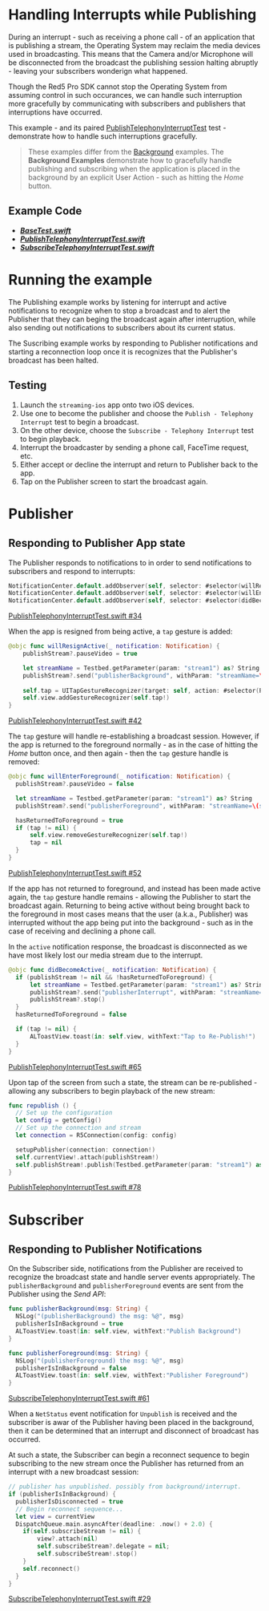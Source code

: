 # Handling Interrupts while Publishing

During an interrupt - such as receiving a phone call - of an application that is publishing a stream, the Operating System may reclaim the media devices used in broadcasting. This means that the Camera and/or Microphone will be disconnected from the broadcast the publishing session halting abruptly - leaving your subscribers wonderign what happened.

Though the Red5 Pro SDK cannot stop the Operating System from assuming control in such occurances, we can handle such interruption more gracefully by communicating with subscribers and publishers that interruptions have occurred.

This example - and its paired [PublishTelephonyInterruptTest](../PublishTelephonyInterrupt/PublishTelephonyInterruptTest.swift) test - demonstrate how to handle such interruptions gracefully.

> These examples differ from the [Background](../PublishBackgronud) examples. The **Background Examples** demonstrate how to gracefully handle publishing and subscribing when the application is placed in the background by an explicit User Action - such as hitting the *Home* button. 

## Example Code

- ***[BaseTest.swift](../BaseTest.swift)***
- ***[PublishTelephonyInterruptTest.swift](../PublishTelephonyInterrupt/PublishTelephonyInterruptTest.swift)***
- ***[SubscribeTelephonyInterruptTest.swift](SubscribeTelephonyInterruptTest.swift)***

# Running the example

The Publishing example works by listening for interrupt and active notifications to recognize when to stop a broadcast and to alert the Publisher that they can beging the broadcast again after interruption, while also sending out notifications to subscribers about its current status.

The Suscribing example works by responding to Publisher notifications and starting a reconnection loop once it is recognizes that the Publisher's broadcast has been halted.

## Testing

1. Launch the `streaming-ios` app onto two iOS devices.
2. Use one to become the publisher and choose the `Publish - Telephony Interrupt` test to begin a broadcast.
3. On the other device, choose the `Subscribe - Telephony Interrupt` test to begin playback.
4. Interrupt the broadcaster by sending a phone call, FaceTime request, etc.
5. Either accept or decline the interrupt and return to Publisher back to the app.
6. Tap on the Publisher screen to start the broadcast again.

# Publisher

## Responding to Publisher App state

The Publisher responds to notifications to in order to send notifications to subscribers and respond to interrupts:

```Swift
NotificationCenter.default.addObserver(self, selector: #selector(willResignActive), name: .UIApplicationWillResignActive, object: nil)
NotificationCenter.default.addObserver(self, selector: #selector(willEnterForeground), name: .UIApplicationWillEnterForeground, object: nil)
NotificationCenter.default.addObserver(self, selector: #selector(didBecomeActive), name: .UIApplicationDidBecomeActive, object: nil)}
```

[PublishTelephonyInterruptTest.swift #34](../PublishTelephonyInterrupt/PublishTelephonyInterruptTest.swift#L34)

When the app is resigned from being active, a `tap` gesture is added:

```Swift
@objc func willResignActive(_ notification: Notification) {
    publishStream?.pauseVideo = true

    let streamName = Testbed.getParameter(param: "stream1") as? String
    publishStream?.send("publisherBackground", withParam: "streamName=\(streamName)")
        
    self.tap = UITapGestureRecognizer(target: self, action: #selector(PublishSendTest.handleSingleTap(recognizer:)))
    self.view.addGestureRecognizer(self.tap!)
}
```

[PublishTelephonyInterruptTest.swift #42](../PublishTelephonyInterrupt/PublishTelephonyInterruptTest.swift#L42)

The `tap` gesture will handle re-establishing a broadcast session. However, if the app is returned to the foreground normally - as in the case of hitting the *Home* button once, and then again - then the `tap` gesture handle is removed:

```Swift
@objc func willEnterForeground(_ notification: Notification) {
  publishStream?.pauseVideo = false

  let streamName = Testbed.getParameter(param: "stream1") as? String
  publishStream?.send("publisherForeground", withParam: "streamName=\(streamName)")

  hasReturnedToForeground = true
  if (tap != nil) {
      self.view.removeGestureRecognizer(self.tap!)
      tap = nil
  }
}
```

[PublishTelephonyInterruptTest.swift #52](../PublishTelephonyInterrupt/PublishTelephonyInterruptTest.swift#L52)

If the app has not returned to foreground, and instead has been made active again, the `tap` gesture handle remains - allowing the Publisher to start the broadcast again. Returning to being active without being brought back to the foreground in most cases means that the user (a.k.a., Publisher) was interrupted without the app being put into the background - such as in the case of receiving and declining a phone call.

In the `active` notification response, the broadcast is disconnected as we have most likely lost our media stream due to the interrupt.

```Swift
@objc func didBecomeActive(_ notification: Notification) {
  if (publishStream != nil && !hasReturnedToForeground) {
      let streamName = Testbed.getParameter(param: "stream1") as? String
      publishStream?.send("publisherInterrupt", withParam: "streamName=\(streamName)")
      publishStream?.stop()
  }
  hasReturnedToForeground = false

  if (tap != nil) {
      ALToastView.toast(in: self.view, withText:"Tap to Re-Publish!")
  }
}
```

[PublishTelephonyInterruptTest.swift #65](../PublishTelephonyInterrupt/PublishTelephonyInterruptTest.swift#L65)

Upon tap of the screen from such a state, the stream can be re-published - allowing any subscribers to begin playback of the new stream:

```Swift
func republish () {
  // Set up the configuration
  let config = getConfig()
  // Set up the connection and stream
  let connection = R5Connection(config: config)

  setupPublisher(connection: connection!)
  self.currentView!.attach(publishStream!)
  self.publishStream!.publish(Testbed.getParameter(param: "stream1") as! String, type: R5RecordTypeLive)
}
```

[PublishTelephonyInterruptTest.swift #78](../PublishTelephonyInterrupt/PublishTelephonyInterruptTest.swift#L78)

# Subscriber

## Responding to Publisher Notifications

On the Subscriber side, notifications from the Publisher are received to recognize the broadcast state and handle server events appropriately. The `publisherBackground` and `publisherForeground` events are sent from the Publisher using the *Send API*:

```Swift
func publisherBackground(msg: String) {
  NSLog("(publisherBackground) the msg: %@", msg)
  publisherIsInBackground = true
  ALToastView.toast(in: self.view, withText:"Publish Background")
}

func publisherForeground(msg: String) {
  NSLog("(publisherForeground) the msg: %@", msg)
  publisherIsInBackground = false
  ALToastView.toast(in: self.view, withText:"Publisher Foreground")
}
```

[SubscribeTelephonyInterruptTest.swift #61](SubscribeTelephonyInterruptTest.swift#L61)

When a `NetStatus` event notification for `Unpublish` is received and the subscriber is awar of the Publisher having been placed in the background, then it can be determined that an interrupt and disconnect of broadcast has occurred.

At such a state, the Subscriber can begin a reconnect sequence to begin subscribing to the new stream once the Publisher has returned from an interrupt with a new broadcast session:

```Swift
// publisher has unpublished. possibly from background/interrupt.
if (publisherIsInBackground) {
  publisherIsDisconnected = true
  // Begin reconnect sequence...
  let view = currentView
  DispatchQueue.main.asyncAfter(deadline: .now() + 2.0) {
    if(self.subscribeStream != nil) {
        view?.attach(nil)
        self.subscribeStream?.delegate = nil;
        self.subscribeStream!.stop()
    }
    self.reconnect()
  }
}
```

[SubscribeTelephonyInterruptTest.swift #29](SubscribeTelephonyInterruptTest.swift#L29)
